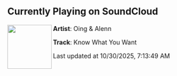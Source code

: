 ## Currently Playing on SoundCloud

[<img align="left" width="100" src="https://i1.sndcdn.com/artworks-4nDZ5yzgBd5zRVzp-N9cIXw-t500x500.png">](https://soundcloud.com/speedworldrecs/know-what-you-want)

**Artist**: Oing & Alenn 

**Track**: Know What You Want

Last updated at 10/30/2025, 7:13:49 AM

